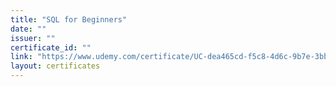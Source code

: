 ```yaml
---
title: "SQL for Beginners"
date: ""
issuer: ""
certificate_id: ""
link: "https://www.udemy.com/certificate/UC-dea465cd-f5c8-4d6c-9b7e-3bbb3daa7b92/"
layout: certificates
---
```

